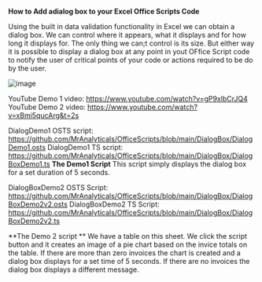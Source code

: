 **How to Add adialog box to your Excel Office Scripts Code**


Using the built in data validation functionality in Excel we can obtain a dialog box. We can control where it appears, what it displays and for how long it displays for. 
The only thing we can;t control is its size. But either way it is possible to display a dialog box at any point in yout OFfice Script code to notify the user of critical 
points of your code or actions required to be do by the user. 

![image](https://github.com/MrAnalyticals/OfficeScripts/assets/47678539/5fa8c98b-d97d-4b3d-ae80-f3676c621556)

YouTube Demo 1 video: https://www.youtube.com/watch?v=gP9xlbCrJQ4
YouTube Demo 2 video: https://www.youtube.com/watch?v=xBmi5qucArg&t=2s


DialogDemo1 OSTS script: https://github.com/MrAnalyticals/OfficeScripts/blob/main/DialogBox/DialogDemo1.osts 
DialogDemo1 TS script: https://github.com/MrAnalyticals/OfficeScripts/blob/main/DialogBox/DialogBoxDemo1.ts
**The Demo1 Script** 
This script simply displays the dialog box for a set duration of 5 seconds.

DialogBoxDemo2 OSTS Script: https://github.com/MrAnalyticals/OfficeScripts/blob/main/DialogBox/DialogBoxDemo2v2.osts 
DialogBoxDemo2 TS Script: https://github.com/MrAnalyticals/OfficeScripts/blob/main/DialogBox/DialogBoxDemo2v2.ts 

**The Demo 2 script **
We have a table on this sheet. We click the script button and it creates an image of a pie chart based on the invice totals on the table. If there are more than zero invoices the chart is created and a dialog box displays for a set time of 5 seconds. If there are no invoices the dialog box displays a different message.
